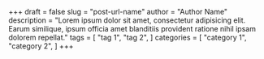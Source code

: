 +++
draft = false
slug = "post-url-name"
author = "Author Name"
description = "Lorem ipsum dolor sit amet, consectetur adipisicing elit. Earum similique, ipsum officia amet blanditiis provident ratione nihil ipsam dolorem repellat."
tags = [
    "tag 1",
    "tag 2",
]
categories = [
    "category 1",
    "category 2",
]
+++
